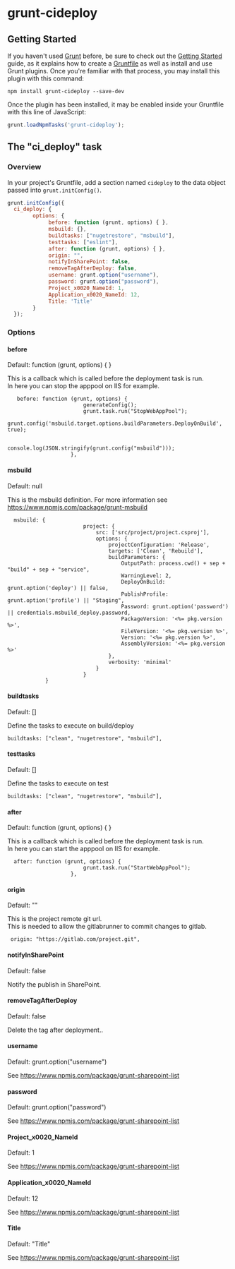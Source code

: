 # grunt-cideploy

## Getting Started
If you haven't used [Grunt](http://gruntjs.com/) before, be sure to check out the [Getting Started](http://gruntjs.com/getting-started) guide, as it explains how to create a [Gruntfile](http://gruntjs.com/sample-gruntfile) as well as install and use Grunt plugins. Once you're familiar with that process, you may install this plugin with this command:

```shell
npm install grunt-cideploy --save-dev
```

Once the plugin has been installed, it may be enabled inside your Gruntfile with this line of JavaScript:

```js
grunt.loadNpmTasks('grunt-cideploy');
```

## The "ci_deploy" task

### Overview
In your project's Gruntfile, add a section named `cideploy` to the data object passed into `grunt.initConfig()`.

```js
grunt.initConfig({
  ci_deploy: {
        options: {
             before: function (grunt, options) { },
             msbuild: {},
             buildtasks: ["nugetrestore", "msbuild"],
             testtasks: ["eslint"],
             after: function (grunt, options) { },
             origin: "",
             notifyInSharePoint: false,
             removeTagAfterDeploy: false,
             username: grunt.option("username"),
             password: grunt.option("password"),
             Project_x0020_NameId: 1,
             Application_x0020_NameId: 12,
             Title: 'Title'
        }
  });
```

### Options
#### before
Default: function (grunt, options) { }

This is a callback which is called before the deployment task is run.  
In here you can stop the apppool on IIS for example.

```
   before: function (grunt, options) {
                        generateConfig();
                        grunt.task.run("StopWebAppPool");
                        grunt.config('msbuild.target.options.buildParameters.DeployOnBuild', true);

                        console.log(JSON.stringify(grunt.config("msbuild")));
                    },
```

#### msbuild
Default: null

This is the msbuild definition.  For more information see https://www.npmjs.com/package/grunt-msbuild

```
  msbuild: {
                        project: {
                            src: ['src/project/project.csproj'],
                            options: {
                                projectConfiguration: 'Release',
                                targets: ['Clean', 'Rebuild'],
                                buildParameters: {
                                    OutputPath: process.cwd() + sep + "build" + sep + "service",
                                    WarningLevel: 2,
                                    DeployOnBuild: grunt.option('deploy') || false,
                                    PublishProfile: grunt.option('profile') || "Staging",
                                    Password: grunt.option('password') || credentials.msbuild_deploy.password,
                                    PackageVersion: '<%= pkg.version %>',
                                    FileVersion: '<%= pkg.version %>',
                                    Version: '<%= pkg.version %>',
                                    AssemblyVersion: '<%= pkg.version %>'
                                },
                                verbosity: 'minimal'
                            }
                        }
            }
```

#### buildtasks
Default: []

Define the tasks to execute on build/deploy

```
buildtasks: ["clean", "nugetrestore", "msbuild"],
```


#### testtasks
Default: []

Define the tasks to execute on test

```
buildtasks: ["clean", "nugetrestore", "msbuild"],
```

#### after
Default: function (grunt, options) { }

This is a callback which is called before the deployment task is run.  
In here you can start the apppool on IIS for example.

```
  after: function (grunt, options) {
                        grunt.task.run("StartWebAppPool");
                    },
```

#### origin
Default: ""

This is the project remote git url.  
This is needed to allow the gitlabrunner to commit changes to gitlab.

```
 origin: "https://gitlab.com/project.git",
```

#### notifyInSharePoint
Default: false

Notify the publish in SharePoint.

#### removeTagAfterDeploy
Default: false

Delete the tag after deployment..

#### username
Default: grunt.option("username")

See https://www.npmjs.com/package/grunt-sharepoint-list
 
#### password
Default: grunt.option("password")

See https://www.npmjs.com/package/grunt-sharepoint-list

#### Project_x0020_NameId
Default: 1

See https://www.npmjs.com/package/grunt-sharepoint-list

#### Application_x0020_NameId
Default: 12

See https://www.npmjs.com/package/grunt-sharepoint-list

#### Title
Default: "Title"

See https://www.npmjs.com/package/grunt-sharepoint-list
